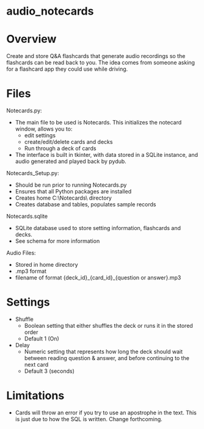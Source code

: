 # audio_notecards

# Overview
Create and store Q&A flashcards that generate audio recordings so the flashcards can be read back to you. The idea comes from someone asking for a flashcard app they could use while driving.

# Files
Notecards.py:
  - The main file to be used is Notecards. This initializes the notecard window, allows you to:
    - edit settings
    - create/edit/delete cards and decks
    - Run through a deck of cards
  - The interface is built in tkinter, with data stored in a SQLite instance, and audio generated and played back by pydub.
  
Notecards_Setup.py:
  - Should be run prior to running Notecards.py
  - Ensures that all Python packages are installed
  - Creates home C:\\Notecards\ directory
  - Creates database and tables, populates sample records
 
Notecards.sqlite
  - SQLite database used to store setting information, flashcards and decks.
  - See schema for more information
  
Audio Files:
  - Stored in home directory
  - .mp3 format
  - filename of format {deck_id}\_{card_id}\_{question or answer}.mp3
  
# Settings
  - Shuffle
    - Boolean setting that either shuffles the deck or runs it in the stored order
    - Default 1 (On)
  - Delay
    - Numeric setting that represents how long the deck should wait between reading question & answer, and before continuing to the next card
    - Default 3 (seconds)
    
  
# Limitations
  - Cards will throw an error if you try to use an apostrophe in the text. This is just due to how the SQL is written. Change forthcoming.

